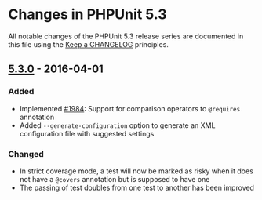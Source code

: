 # Changes in PHPUnit 5.3

All notable changes of the PHPUnit 5.3 release series are documented in this file using the [Keep a CHANGELOG](http://keepachangelog.com/) principles.

## [5.3.0] - 2016-04-01

### Added

* Implemented [#1984](https://github.com/sebastianbergmann/phpunit/issues/1984): Support for comparison operators to `@requires` annotation
* Added `--generate-configuration` option to generate an XML configuration file with suggested settings

### Changed

* In strict coverage mode, a test will now be marked as risky when it does not have a `@covers` annotation but is supposed to have one
* The passing of test doubles from one test to another has been improved

[5.3.0]: https://github.com/sebastianbergmann/phpunit/compare/5.2...5.3.0

